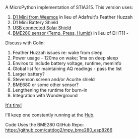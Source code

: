 A MicroPython implementation of STIA315.   This version uses:

1. [D1 Mini from Weemos](https://tinyurl.com/yc5p8gho) in lieu of Adafruit's Feather Huzzah
2. D1 Mini Battery Shield
3. [USB connected Solar Shield](https://tinyurl.com/y77dqpdg)
4. [BME280 sensor (Temp, Press, Humid)](https://tinyurl.com/yafl3h9x) in lieu of DHT11 - 

Discuss with Colin:

1. Feather Huzzah issues re: wake from sleep
2. Power usage - 120ma on wake; 1ma on deep sleep
3. Enviros to include battery voltage, runtime, meminfo
4. Global list for maintaining AQ readings - pass the list 
5. Larger battery?
6. Stevenson screen and/or Acurite shield
7. BME680 or some other sensor?  
8. Lengthening the runtime for burn-in
9. Integration with Wunderground

[It's tiny!](https://github.com/GeorgetownMakerHubOrg/air-quality/blob/master/D1-STIA315.jpg) 

I'll keep one constantly running at the [Hub](https://io.adafruit.com/stia315/dashboards/hub).

Code Uses the BME280 GitHub Repo:   https://github.com/catdog2/mpy_bme280_esp8266

